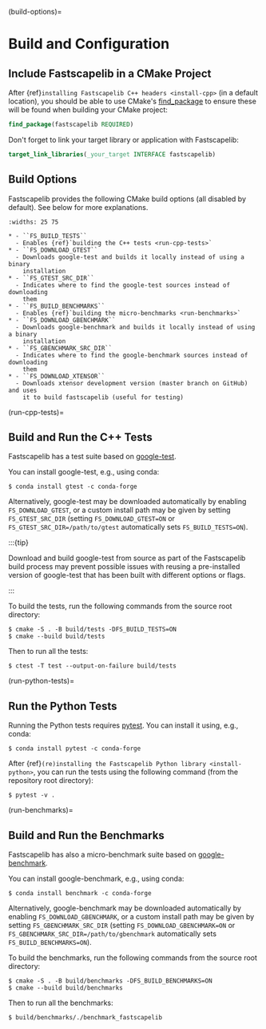(build-options)=

# Build and Configuration

## Include Fastscapelib in a CMake Project

After {ref}`installing Fastscapelib C++ headers <install-cpp>` (in a default
location), you should be able to use CMake's
[find_package](https://cmake.org/cmake/help/latest/command/find_package.html) to
ensure these will be found when building your CMake project:

```cmake
find_package(fastscapelib REQUIRED)
```

Don't forget to link your target library or application with Fastscapelib:

```cmake
target_link_libraries(_your_target INTERFACE fastscapelib)
```

## Build Options

Fastscapelib provides the following CMake build options (all disabled by
default). See below for more explanations.

```{list-table}
:widths: 25 75

* - ``FS_BUILD_TESTS``
  - Enables {ref}`building the C++ tests <run-cpp-tests>`
* - ``FS_DOWNLOAD_GTEST``
  - Downloads google-test and builds it locally instead of using a binary
    installation
* - ``FS_GTEST_SRC_DIR``
  - Indicates where to find the google-test sources instead of downloading
    them
* - ``FS_BUILD_BENCHMARKS``
  - Enables {ref}`building the micro-benchmarks <run-benchmarks>`
* - ``FS_DOWNLOAD_GBENCHMARK``
  - Downloads google-benchmark and builds it locally instead of using a binary
    installation
* - ``FS_GBENCHMARK_SRC_DIR``
  - Indicates where to find the google-benchmark sources instead of downloading
    them
* - ``FS_DOWNLOAD_XTENSOR``
  - Downloads xtensor development version (master branch on GitHub) and uses
    it to build fastscapelib (useful for testing)
```

(run-cpp-tests)=

## Build and Run the C++ Tests

Fastscapelib has a test suite based on [google-test].

You can install google-test, e.g., using conda:

```
$ conda install gtest -c conda-forge
```

Alternatively, google-test may be downloaded automatically by enabling
`FS_DOWNLOAD_GTEST`, or a custom install path may be given by setting
`FS_GTEST_SRC_DIR` (setting `FS_DOWNLOAD_GTEST=ON` or
`FS_GTEST_SRC_DIR=/path/to/gtest` automatically sets `FS_BUILD_TESTS=ON`).

:::{tip}

Download and build google-test from source as part of the Fastscapelib build
process may prevent possible issues with reusing a pre-installed version of
google-test that has been built with different options or flags.

:::

To build the tests, run the following commands from the source root directory:

```
$ cmake -S . -B build/tests -DFS_BUILD_TESTS=ON
$ cmake --build build/tests
```

Then to run all the tests:

```
$ ctest -T test --output-on-failure build/tests
```

(run-python-tests)=

## Run the Python Tests

Running the Python tests requires [pytest]. You can install it using, e.g.,
conda:

```
$ conda install pytest -c conda-forge
```

After {ref}`(re)installing the Fastscapelib Python library <install-python>`,
you can run the tests using the following command (from the repository root
directory):

```
$ pytest -v .
```

(run-benchmarks)=

## Build and Run the Benchmarks

Fastscapelib has also a micro-benchmark suite based on [google-benchmark].

You can install google-benchmark, e.g., using conda:

```
$ conda install benchmark -c conda-forge
```

Alternatively, google-benchmark may be downloaded automatically by enabling
`FS_DOWNLOAD_GBENCHMARK`, or a custom install path may be given by setting
`FS_GBENCHMARK_SRC_DIR` (setting `FS_DOWNLOAD_GBENCHMARK=ON` or
`FS_GBENCHMARK_SRC_DIR=/path/to/gbenchmark` automatically sets
`FS_BUILD_BENCHMARKS=ON`).

To build the benchmarks, run the following commands from the source root
directory:

```
$ cmake -S . -B build/benchmarks -DFS_BUILD_BENCHMARKS=ON
$ cmake --build build/benchmarks
```

Then to run all the benchmarks:

```
$ build/benchmarks/./benchmark_fastscapelib
```

[google-benchmark]: https://github.com/google/benchmark
[google-test]: https://github.com/google/googletest
[pytest]: https://docs.pytest.org/
